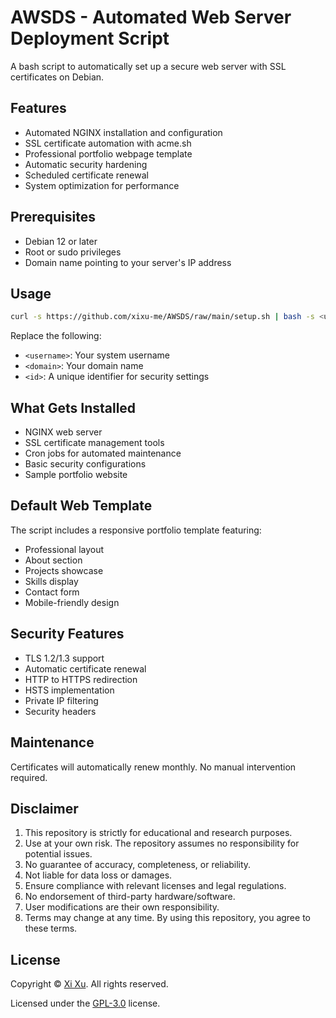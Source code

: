 # AWSDS - Automated Web Server Deployment Script

A bash script to automatically set up a secure web server with SSL certificates on Debian.

## Features

- Automated NGINX installation and configuration
- SSL certificate automation with acme.sh
- Professional portfolio webpage template
- Automatic security hardening
- Scheduled certificate renewal
- System optimization for performance

## Prerequisites

- Debian 12 or later
- Root or sudo privileges
- Domain name pointing to your server's IP address

## Usage

```bash
curl -s https://github.com/xixu-me/AWSDS/raw/main/setup.sh | bash -s <username> <domain> <id>
```

Replace the following:
- `<username>`: Your system username
- `<domain>`: Your domain name
- `<id>`: A unique identifier for security settings

## What Gets Installed

- NGINX web server
- SSL certificate management tools
- Cron jobs for automated maintenance
- Basic security configurations
- Sample portfolio website

## Default Web Template

The script includes a responsive portfolio template featuring:
- Professional layout
- About section
- Projects showcase
- Skills display
- Contact form
- Mobile-friendly design

## Security Features

- TLS 1.2/1.3 support
- Automatic certificate renewal
- HTTP to HTTPS redirection
- HSTS implementation
- Private IP filtering
- Security headers

## Maintenance

Certificates will automatically renew monthly. No manual intervention required.

## Disclaimer

1. This repository is strictly for educational and research purposes.
2. Use at your own risk. The repository assumes no responsibility for potential issues.
3. No guarantee of accuracy, completeness, or reliability.
4. Not liable for data loss or damages.
5. Ensure compliance with relevant licenses and legal regulations.
6. No endorsement of third-party hardware/software.
7. User modifications are their own responsibility.
8. Terms may change at any time. By using this repository, you agree to these terms.

## License

Copyright &copy; [Xi Xu](https://xi-xu.me). All rights reserved.

Licensed under the [GPL-3.0](LICENSE) license.  
